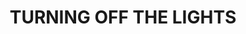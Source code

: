 ---
layout: comic
title: "TURNING OFF THE LIGHTS"
note: "THIS IS A NOT TRUE STORY WHICH IS FALSE AND NOT TRUE YET."
comic:
- image: 10-a.gif
  alt: "Scene: The devil, small child, the pope, king penguin, headcheese, mr nutty, pokey, gustavo and a bear are on top of a mountain\nPokey says: HOORAY! WE ARE ATOP THE MOUNTAINS"
- image: 10-b.gif
  alt: "Pokey says: WHERE WE PLAY AND BUILD AT SANDCASTLES!"
- image: 10-c.gif
  alt: "Scene: Small child, headcheese and the bear have vanished.\nPokey says: POKEY LIKES IT IS FUN TO PLAY WITH FRIENDS!"
- image: 10-d.gif
  alt: "Scene: King penguin, gustavo and mr nutty have vanished. The devil, the pope and pokey are the only ones left."
- image: 10-e.gif
  alt: "Scene: Pokey is the only one left"
- image: 10-f.gif
  alt: "Scene: The mountain vanishes, pokey is in mid air"
- image: 10-g.gif
  alt: "Pokey says: I AM TURNING OFF THE LIGHTS"
- image: 10-h.gif
  alt: "Scene: Pokey vanishes but his words remain."
- image: 10-i.gif
  alt: "Scene: There is nothing left"
- image: 10-j.gif
  alt: "Scene: Everything is broken and crossed out"
---